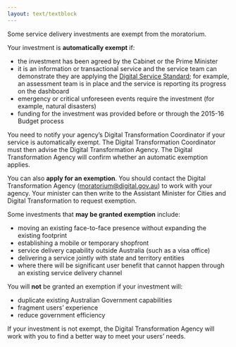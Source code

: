 ```yaml
---
layout: text/textblock
---
```


Some service delivery investments are exempt from the moratorium.

<a name="automatic-exemption"></a>Your investment is **automatically exempt** if:

 - the investment has been agreed by the Cabinet or the Prime Minister
 - it is an information or transactional service and the service team can demonstrate they are applying the [Digital Service Standard](/standard/); for example, an assessment team is in place and the service is reporting its progress on the dashboard
 - emergency or critical unforeseen events require the investment (for example, natural disasters)
 - funding for the investment was provided before or through the 2015-16 Budget process

You need to notify your agency’s Digital Transformation Coordinator if your service is automatically exempt. The Digital Transformation Coordinator must then advise the Digital Transformation Agency. The Digital Transformation Agency will confirm whether an automatic exemption applies.

You can also **apply for an exemption**. You should contact the Digital Transformation Agency ([moratorium@digital.gov.au](mailto:moratorium@digital.gov.au)) to work with your agency. Your minister can then write to the Assistant Minister for Cities and Digital Transformation to request exemption.

Some investments that **may be granted exemption** include:

 - moving an existing face-to-face presence without expanding the existing footprint
 - establishing a mobile or temporary shopfront
 - service delivery capability outside Australia (such as a visa office)
 - delivering a service jointly with state and territory entities
 - where there will be significant user benefit that cannot happen through an existing service delivery channel

You will **not** be granted an exemption if your investment will:

 - duplicate existing Australian Government capabilities
 - fragment users’ experience
 - reduce government efficiency

If your investment is not exempt, the Digital Transformation Agency will work with you to find a better way to meet your users’ needs.
